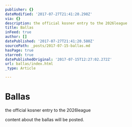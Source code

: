 ```yaml
---
publisher: {}
dateModified: '2017-07-27T21:41:20.298Z'
via: {}
description: the official kosner entry to the 2026league
title: Ballas
inFeed: true
author: []
datePublished: '2017-07-27T21:41:20.580Z'
sourcePath: _posts/2017-07-15-ballas.md
hasPage: true
starred: true
datePublishedOriginal: '2017-07-15T12:27:02.272Z'
url: ballas/index.html
_type: Article

---
```

# Ballas

the official kosner entry to the 2026league

content about the ballas will be posted.